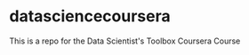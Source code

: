 datasciencecoursera
===================

This is a repo for the Data Scientist's Toolbox Coursera Course
